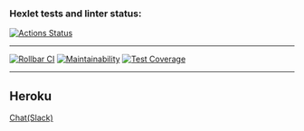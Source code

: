 ### Hexlet tests and linter status:
[![Actions Status](https://github.com/Stonek79/frontend-project-lvl4/workflows/hexlet-check/badge.svg)](https://github.com/Stonek79/frontend-project-lvl4/actions)

***

[![Rollbar CI](https://github.com/Stonek79/frontend-project-lvl4/workflows/Rollbar%20CI/badge.svg)](https://github.com/Stonek79/frontend-project-lvl4/actions)
[![Maintainability](https://api.codeclimate.com/v1/badges/a99a88d28ad37a79dbf6/maintainability)](https://codeclimate.com/github/Stonek79/frontend-project-lvl4)
[![Test Coverage](https://api.codeclimate.com/v1/badges/a99a88d28ad37a79dbf6/test_coverage)](https://codeclimate.com/github/Stonek79/frontend-project-lvl4)

***

## Heroku

[Chat(Slack)](https://chatslacklvl4.herokuapp.com)
